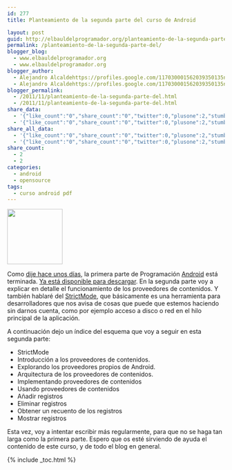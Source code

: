 ```yaml
---
id: 277
title: Planteamiento de la segunda parte del curso de Android

layout: post
guid: http://elbauldelprogramador.org/planteamiento-de-la-segunda-parte-del-curso-de-android/
permalink: /planteamiento-de-la-segunda-parte-del/
blogger_blog:
  - www.elbauldelprogramador.org
  - www.elbauldelprogramador.org
blogger_author:
  - Alejandro Alcaldehttps://profiles.google.com/117030001562039350135noreply@blogger.com
  - Alejandro Alcaldehttps://profiles.google.com/117030001562039350135noreply@blogger.com
blogger_permalink:
  - /2011/11/planteamiento-de-la-segunda-parte-del.html
  - /2011/11/planteamiento-de-la-segunda-parte-del.html
share_data:
  - '{"like_count":"0","share_count":"0","twitter":0,"plusone":2,"stumble":0,"pinit":0,"count":2,"time":1333549441}'
  - '{"like_count":"0","share_count":"0","twitter":0,"plusone":2,"stumble":0,"pinit":0,"count":2,"time":1333549441}'
share_all_data:
  - '{"like_count":"0","share_count":"0","twitter":0,"plusone":2,"stumble":0,"pinit":0,"count":2,"time":1333549441}'
  - '{"like_count":"0","share_count":"0","twitter":0,"plusone":2,"stumble":0,"pinit":0,"count":2,"time":1333549441}'
share_count:
  - 2
  - 2
categories:
  - android
  - opensource
tags:
  - curso android pdf
---
```

[<img src="" id="logo" name="droid" class="icono" height="128px" width="128px" />][1]

Como <a target="_blank" href="/terminada-la-primera-parte-del-manual">dije hace unos días</a>, la primera parte de Programación <a target="_blank" href="/search/label/android">Android</a> está terminada. [Ya está disponible para descargar][2]. En la segunda parte voy a explicar en detalle el funcionamiento de los proveedores de contenidos. Y también hablaré del <a target="_blank" href="http://developer.android.com/reference/android/os/StrictMode.html">StrictMode</a>, que básicamente es una herramienta para desarrolladores que nos avisa de cosas que puede que estemos haciendo sin darnos cuenta, como por ejemplo acceso a disco o red en el hilo principal de la aplicación.

A continuación dejo un índice del esquema que voy a seguir en esta segunda parte:



  * StrictMode
  * Introducción a los proveedores de contenidos.
  * Explorando los proveedores propios de Android.
  * Arquitectura de los proveedores de contenidos.
  * Implementando proveedores de contenidos
  * Usando proveedores de contenidos
  * Añadir registros
  * Eliminar registros
  * Obtener un recuento de los registros
  * Mostrar registros

<p class="alert">
  Esta vez, voy a intentar escribir más regularmente, para que no se haga tan larga como la primera parte. Espero que os esté sirviendo de ayuda el contenido de este curso, y de todo el blog en general.
</p>



 [1]: /images/2013/07/iconoAndroid.png
 [2]: /disponible-la-primera-parte-del-curso/

{% include _toc.html %}
